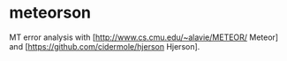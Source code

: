 # meteorson
MT error analysis with [http://www.cs.cmu.edu/~alavie/METEOR/ Meteor] and [https://github.com/cidermole/hjerson Hjerson].
